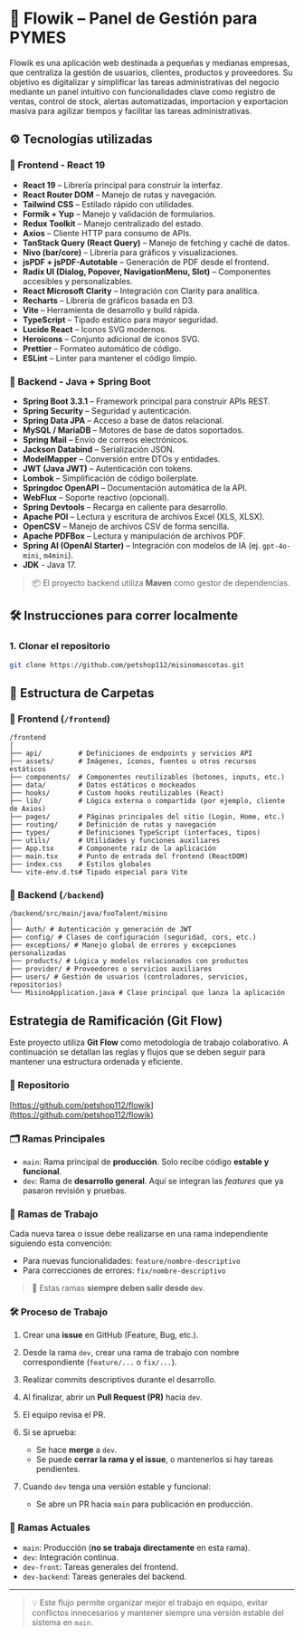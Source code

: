 # 🐾 Flowik – Panel de Gestión para PYMES

Flowik es una aplicación web destinada a pequeñas y medianas empresas, que centraliza la gestión de usuarios, clientes, productos y proveedores. Su objetivo es digitalizar y simplificar las tareas administrativas del negocio mediante un panel intuitivo con funcionalidades clave como registro de ventas, control de stock, alertas automatizadas, importacion y exportacion masiva para agilizar tiempos y facilitar las tareas administrativas.

## ⚙ Tecnologías utilizadas

### 🧩 Frontend - React 19

- **React 19** – Librería principal para construir la interfaz.
- **React Router DOM** – Manejo de rutas y navegación.
- **Tailwind CSS** – Estilado rápido con utilidades.
- **Formik + Yup** – Manejo y validación de formularios.
- **Redux Toolkit** – Manejo centralizado del estado.
- **Axios** – Cliente HTTP para consumo de APIs.
- **TanStack Query (React Query)** – Manejo de fetching y caché de datos.
- **Nivo (bar/core)** – Librería para gráficos y visualizaciones.
- **jsPDF + jsPDF-Autotable** – Generación de PDF desde el frontend.
- **Radix UI (Dialog, Popover, NavigationMenu, Slot)** – Componentes accesibles y personalizables.
- **React Microsoft Clarity** – Integración con Clarity para analítica.
- **Recharts** – Librería de gráficos basada en D3.
- **Vite** – Herramienta de desarrollo y build rápida.
- **TypeScript** – Tipado estático para mayor seguridad.
- **Lucide React** – Íconos SVG modernos.
- **Heroicons** – Conjunto adicional de íconos SVG.
- **Prettier** – Formateo automático de código.
- **ESLint** – Linter para mantener el código limpio.

### 🧱 Backend - Java + Spring Boot

- **Spring Boot 3.3.1** – Framework principal para construir APIs REST.
- **Spring Security** – Seguridad y autenticación.
- **Spring Data JPA** – Acceso a base de datos relacional.
- **MySQL / MariaDB** – Motores de base de datos soportados.
- **Spring Mail** – Envío de correos electrónicos.
- **Jackson Databind** – Serialización JSON.
- **ModelMapper** – Conversión entre DTOs y entidades.
- **JWT (Java JWT)** – Autenticación con tokens.
- **Lombok** – Simplificación de código boilerplate.
- **Springdoc OpenAPI** – Documentación automática de la API.
- **WebFlux** – Soporte reactivo (opcional).
- **Spring Devtools** – Recarga en caliente para desarrollo.
- **Apache POI** – Lectura y escritura de archivos Excel (XLS, XLSX).
- **OpenCSV** – Manejo de archivos CSV de forma sencilla.
- **Apache PDFBox** – Lectura y manipulación de archivos PDF.
- **Spring AI (OpenAI Starter)** – Integración con modelos de IA (ej. `gpt-4o-mini`, `m4mini`).
- **JDK** - Java 17.

> 📦 El proyecto backend utiliza **Maven** como gestor de dependencias.

## 🛠 Instrucciones para correr localmente

### 1. Clonar el repositorio

```bash
git clone https://github.com/petshop112/misinomascotas.git
```

## 📁 Estructura de Carpetas

### 🧩 Frontend (`/frontend`)

```
/frontend
│
├── api/         # Definiciones de endpoints y servicios API
├── assets/      # Imágenes, íconos, fuentes u otros recursos estáticos
├── components/  # Componentes reutilizables (botones, inputs, etc.)
├── data/        # Datos estáticos o mockeados
├── hooks/       # Custom hooks reutilizables (React)
├── lib/         # Lógica externa o compartida (por ejemplo, cliente de Axios)
├── pages/       # Páginas principales del sitio (Login, Home, etc.)
├── routing/     # Definición de rutas y navegación
├── types/       # Definiciones TypeScript (interfaces, tipos)
├── utils/       # Utilidades y funciones auxiliares
├── App.tsx      # Componente raíz de la aplicación
├── main.tsx     # Punto de entrada del frontend (ReactDOM)
├── index.css    # Estilos globales
└── vite-env.d.ts# Tipado especial para Vite
```

### 🧱 Backend (`/backend`)

```
/backend/src/main/java/fooTalent/misino
│
├── Auth/ # Autenticación y generación de JWT
├── config/ # Clases de configuración (seguridad, cors, etc.)
├── exceptions/ # Manejo global de errores y excepciones personalizadas
├── products/ # Lógica y modelos relacionados con productos
├── provider/ # Proveedores o servicios auxiliares
├── users/ # Gestión de usuarios (controladores, servicios, repositorios)
└── MisinoApplication.java # Clase principal que lanza la aplicación

```

## Estrategia de Ramificación (Git Flow)

Este proyecto utiliza **Git Flow** como metodología de trabajo colaborativo. A continuación se detallan las reglas y flujos que se deben seguir para mantener una estructura ordenada y eficiente.

### 🔗 Repositorio

[https://github.com/petshop112/flowik](https://github.com/petshop112/flowik)

### 🗂️ Ramas Principales

- `main`: Rama principal de **producción**. Solo recibe código **estable y funcional**.
- `dev`: Rama de **desarrollo general**. Aquí se integran las _features_ que ya pasaron revisión y pruebas.

### 🌱 Ramas de Trabajo

Cada nueva tarea o issue debe realizarse en una rama independiente siguiendo esta convención:

- Para nuevas funcionalidades: `feature/nombre-descriptivo`
- Para correcciones de errores: `fix/nombre-descriptivo`

> 📌 Estas ramas **siempre deben salir desde `dev`**.

### 🛠️ Proceso de Trabajo

1. Crear una **issue** en GitHub (Feature, Bug, etc.).
2. Desde la rama `dev`, crear una rama de trabajo con nombre correspondiente (`feature/...` o `fix/...`).
3. Realizar commits descriptivos durante el desarrollo.
4. Al finalizar, abrir un **Pull Request (PR)** hacia `dev`.
5. El equipo revisa el PR.
6. Si se aprueba:

   - Se hace **merge** a `dev`.
   - Se puede **cerrar la rama y el issue**, o mantenerlos si hay tareas pendientes.
7. Cuando `dev` tenga una versión estable y funcional:

   - Se abre un PR hacia `main` para publicación en producción.

### 📌 Ramas Actuales

- `main`: Producción (**no se trabaja directamente** en esta rama).
- `dev`: Integración continua.
- `dev-front`: Tareas generales del frontend.
- `dev-backend`: Tareas generales del backend.

---

> 💡 Este flujo permite organizar mejor el trabajo en equipo, evitar conflictos innecesarios y mantener siempre una versión estable del sistema en `main`.
>
